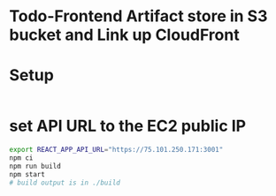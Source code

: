 # Todo-Frontend Artifact store in S3 bucket and Link up CloudFront


# Setup 
```bash

```

# set API URL to the EC2 public IP
```bash
export REACT_APP_API_URL="https://75.101.250.171:3001"
npm ci
npm run build
npm start
# build output is in ./build

```